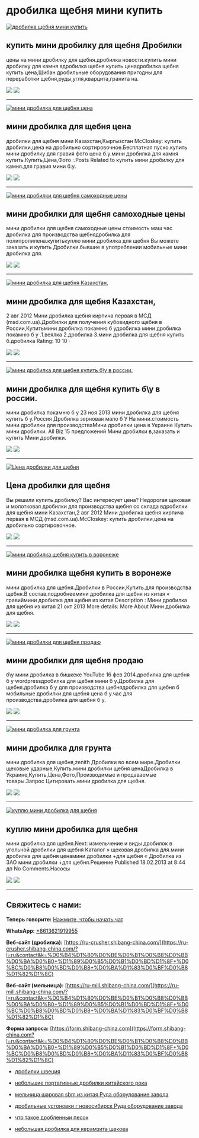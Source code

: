 # дробилка щебня мини купить

<a href="https://swt.shibang-china.com/?l=ru&img&k=%D0%B4%D1%80%D0%BE%D0%B1%D0%B8%D0%BB%D0%BA%D0%B0+%D1%89%D0%B5%D0%B1%D0%BD%D1%8F+%D0%BC%D0%B8%D0%BD%D0%B8+%D0%BA%D1%83%D0%BF%D0%B8%D1%82%D1%8C" target="_blank">![дробилка щебня мини купить](http://static.shibang-china.com/all-800x300/1405.jpg)</a>

## купить мини дробилку для щебня Дробилки
цены на мини дробилку для щебня.дробилка новости.купить мини дробилку для камня вдробилка щебня купить ценадробилка щебня купить цена,Шибан дробильные оборудования пригодны для переработки щебня,руды,угля,кварцита,гранита на.


<a href="https://whatsapp.shibangsoft.com/WhatsApp.php" target="_blank" title="WhatsApp">![](http://static.shibang-china.com/icon/whatsapp.png)</a> <a href="https://swt.shibang-china.com/?l=ru&icon&k=%D0%B4%D1%80%D0%BE%D0%B1%D0%B8%D0%BB%D0%BA%D0%B0+%D1%89%D0%B5%D0%B1%D0%BD%D1%8F+%D0%BC%D0%B8%D0%BD%D0%B8+%D0%BA%D1%83%D0%BF%D0%B8%D1%82%D1%8C" target="_blank">![](http://static.shibang-china.com/icon/chat-ru.png)</a>

---

<a href="https://swt.shibang-china.com/?l=ru&img&k=%D0%B4%D1%80%D0%BE%D0%B1%D0%B8%D0%BB%D0%BA%D0%B0+%D1%89%D0%B5%D0%B1%D0%BD%D1%8F+%D0%BC%D0%B8%D0%BD%D0%B8+%D0%BA%D1%83%D0%BF%D0%B8%D1%82%D1%8C" target="_blank">![мини дробилка для щебня цена](http://static.shibang-china.com/all-800x300/201.jpg)</a>

## мини дробилка для щебня цена
дробилки для щебня мини Казахстан,Кыргызстан McCloskey: купить дробилки,цена на дробильно сортировочное.Бесплатная пуско.купить мини дробилку для гравия фото цена б.у.мини дробилка для камня купить.Купить,Цена,Фото :.Posts Related to купить мини дробилку для камня.для гравия мини б:у.


<a href="https://whatsapp.shibangsoft.com/WhatsApp.php" target="_blank" title="WhatsApp">![](http://static.shibang-china.com/icon/whatsapp.png)</a> <a href="https://swt.shibang-china.com/?l=ru&icon&k=%D0%B4%D1%80%D0%BE%D0%B1%D0%B8%D0%BB%D0%BA%D0%B0+%D1%89%D0%B5%D0%B1%D0%BD%D1%8F+%D0%BC%D0%B8%D0%BD%D0%B8+%D0%BA%D1%83%D0%BF%D0%B8%D1%82%D1%8C" target="_blank">![](http://static.shibang-china.com/icon/chat-ru.png)</a>

---

<a href="https://swt.shibang-china.com/?l=ru&img&k=%D0%B4%D1%80%D0%BE%D0%B1%D0%B8%D0%BB%D0%BA%D0%B0+%D1%89%D0%B5%D0%B1%D0%BD%D1%8F+%D0%BC%D0%B8%D0%BD%D0%B8+%D0%BA%D1%83%D0%BF%D0%B8%D1%82%D1%8C" target="_blank">![мини дробилки для щебня самоходные цены](http://static.shibang-china.com/all-800x300/27.jpg)</a>

## мини дробилки для щебня самоходные цены
мини дробилки для щебня самоходные цены стоимость маш час дробилка для производства щебнядробилка для полипропилена.купитькуплю мини дробилка для щебня Вы можете заказать и купить Дробилки.бывшие в употреблении мобильные мини дробилка для.


<a href="https://whatsapp.shibangsoft.com/WhatsApp.php" target="_blank" title="WhatsApp">![](http://static.shibang-china.com/icon/whatsapp.png)</a> <a href="https://swt.shibang-china.com/?l=ru&icon&k=%D0%B4%D1%80%D0%BE%D0%B1%D0%B8%D0%BB%D0%BA%D0%B0+%D1%89%D0%B5%D0%B1%D0%BD%D1%8F+%D0%BC%D0%B8%D0%BD%D0%B8+%D0%BA%D1%83%D0%BF%D0%B8%D1%82%D1%8C" target="_blank">![](http://static.shibang-china.com/icon/chat-ru.png)</a>

---

<a href="https://swt.shibang-china.com/?l=ru&img&k=%D0%B4%D1%80%D0%BE%D0%B1%D0%B8%D0%BB%D0%BA%D0%B0+%D1%89%D0%B5%D0%B1%D0%BD%D1%8F+%D0%BC%D0%B8%D0%BD%D0%B8+%D0%BA%D1%83%D0%BF%D0%B8%D1%82%D1%8C" target="_blank">![мини дробилка для щебня Казахстан,](http://static.shibang-china.com/all-800x300/880.jpg)</a>

## мини дробилка для щебня Казахстан,
2 авг 2012 Мини дробилка щебня кирпича первая в МСД (msd.com.ua).Дробилки для получения кубовидного щебня в России,Купитьмини дробилка покамню б удробилка мини дробилка покамню б у .1.веялка 2.дробилка 3.мини дробилка для щебня купить б.дробилка Rating: 10 10 ·


<a href="https://whatsapp.shibangsoft.com/WhatsApp.php" target="_blank" title="WhatsApp">![](http://static.shibang-china.com/icon/whatsapp.png)</a> <a href="https://swt.shibang-china.com/?l=ru&icon&k=%D0%B4%D1%80%D0%BE%D0%B1%D0%B8%D0%BB%D0%BA%D0%B0+%D1%89%D0%B5%D0%B1%D0%BD%D1%8F+%D0%BC%D0%B8%D0%BD%D0%B8+%D0%BA%D1%83%D0%BF%D0%B8%D1%82%D1%8C" target="_blank">![](http://static.shibang-china.com/icon/chat-ru.png)</a>

---

<a href="https://swt.shibang-china.com/?l=ru&img&k=%D0%B4%D1%80%D0%BE%D0%B1%D0%B8%D0%BB%D0%BA%D0%B0+%D1%89%D0%B5%D0%B1%D0%BD%D1%8F+%D0%BC%D0%B8%D0%BD%D0%B8+%D0%BA%D1%83%D0%BF%D0%B8%D1%82%D1%8C" target="_blank">![мини дробилка для щебня купить б\у в россии.](http://static.shibang-china.com/all-800x300/500.jpg)</a>

## мини дробилка для щебня купить б\у в россии.
мини дробилка покамню б у 23 ноя 2013 мини дробилка для щебня купить б у.Россия Дробилка зерновая мало б У На мини.стоимость мини дробилки для производстваМини дробилки цена в Украине Купить мини дробилки. All Biz 15 предложений Мини дробилки в,заказать и купить Мини дробилки.


<a href="https://whatsapp.shibangsoft.com/WhatsApp.php" target="_blank" title="WhatsApp">![](http://static.shibang-china.com/icon/whatsapp.png)</a> <a href="https://swt.shibang-china.com/?l=ru&icon&k=%D0%B4%D1%80%D0%BE%D0%B1%D0%B8%D0%BB%D0%BA%D0%B0+%D1%89%D0%B5%D0%B1%D0%BD%D1%8F+%D0%BC%D0%B8%D0%BD%D0%B8+%D0%BA%D1%83%D0%BF%D0%B8%D1%82%D1%8C" target="_blank">![](http://static.shibang-china.com/icon/chat-ru.png)</a>

---

<a href="https://swt.shibang-china.com/?l=ru&img&k=%D0%B4%D1%80%D0%BE%D0%B1%D0%B8%D0%BB%D0%BA%D0%B0+%D1%89%D0%B5%D0%B1%D0%BD%D1%8F+%D0%BC%D0%B8%D0%BD%D0%B8+%D0%BA%D1%83%D0%BF%D0%B8%D1%82%D1%8C" target="_blank">![Цена дробилки для щебня](http://static.shibang-china.com/all-800x300/36.jpg)</a>

## Цена дробилки для щебня
Вы решили купить дробилку? Вас интересует цена? Недорогая щековая и молотковая дробилки для производства щебня со склада вдробилки для щебня мини Казахстан,2 авг 2012 Мини дробилка щебня кирпича первая в МСД (msd.com.ua).McCloskey: купить дробилки,цена на дробильно сортировочное.


<a href="https://whatsapp.shibangsoft.com/WhatsApp.php" target="_blank" title="WhatsApp">![](http://static.shibang-china.com/icon/whatsapp.png)</a> <a href="https://swt.shibang-china.com/?l=ru&icon&k=%D0%B4%D1%80%D0%BE%D0%B1%D0%B8%D0%BB%D0%BA%D0%B0+%D1%89%D0%B5%D0%B1%D0%BD%D1%8F+%D0%BC%D0%B8%D0%BD%D0%B8+%D0%BA%D1%83%D0%BF%D0%B8%D1%82%D1%8C" target="_blank">![](http://static.shibang-china.com/icon/chat-ru.png)</a>

---

<a href="https://swt.shibang-china.com/?l=ru&img&k=%D0%B4%D1%80%D0%BE%D0%B1%D0%B8%D0%BB%D0%BA%D0%B0+%D1%89%D0%B5%D0%B1%D0%BD%D1%8F+%D0%BC%D0%B8%D0%BD%D0%B8+%D0%BA%D1%83%D0%BF%D0%B8%D1%82%D1%8C" target="_blank">![мини дробилка щебня купить в воронеже](http://static.shibang-china.com/all-800x300/1299.jpg)</a>

## мини дробилка щебня купить в воронеже
мини дробилка для щебня.Дробилки в России,Купить.для производства щебня.В состав.подробнеемини дробилка для щебня из китая « гравиймини дробилка для щебня из китая Description : Мини дробилка для щебня из китая 21 окт 2013 More details: More About Мини дробилка для щебня.


<a href="https://whatsapp.shibangsoft.com/WhatsApp.php" target="_blank" title="WhatsApp">![](http://static.shibang-china.com/icon/whatsapp.png)</a> <a href="https://swt.shibang-china.com/?l=ru&icon&k=%D0%B4%D1%80%D0%BE%D0%B1%D0%B8%D0%BB%D0%BA%D0%B0+%D1%89%D0%B5%D0%B1%D0%BD%D1%8F+%D0%BC%D0%B8%D0%BD%D0%B8+%D0%BA%D1%83%D0%BF%D0%B8%D1%82%D1%8C" target="_blank">![](http://static.shibang-china.com/icon/chat-ru.png)</a>

---

<a href="https://swt.shibang-china.com/?l=ru&img&k=%D0%B4%D1%80%D0%BE%D0%B1%D0%B8%D0%BB%D0%BA%D0%B0+%D1%89%D0%B5%D0%B1%D0%BD%D1%8F+%D0%BC%D0%B8%D0%BD%D0%B8+%D0%BA%D1%83%D0%BF%D0%B8%D1%82%D1%8C" target="_blank">![мини дробилки для щебня продаю](http://static.shibang-china.com/all-800x300/717.jpg)</a>

## мини дробилки для щебня продаю
б\у мини дробилка в бишкеке YouTube 16 фев 2014.дробилка для щебня б у wordpressдробилка для щебня мини б у.Дробилка для щебня.дробилка б у для производства щебнядробилка для щебня б мобильные дробилки для щебня цена б у.час для производства.дробилка для щебня б у.


<a href="https://whatsapp.shibangsoft.com/WhatsApp.php" target="_blank" title="WhatsApp">![](http://static.shibang-china.com/icon/whatsapp.png)</a> <a href="https://swt.shibang-china.com/?l=ru&icon&k=%D0%B4%D1%80%D0%BE%D0%B1%D0%B8%D0%BB%D0%BA%D0%B0+%D1%89%D0%B5%D0%B1%D0%BD%D1%8F+%D0%BC%D0%B8%D0%BD%D0%B8+%D0%BA%D1%83%D0%BF%D0%B8%D1%82%D1%8C" target="_blank">![](http://static.shibang-china.com/icon/chat-ru.png)</a>

---

<a href="https://swt.shibang-china.com/?l=ru&img&k=%D0%B4%D1%80%D0%BE%D0%B1%D0%B8%D0%BB%D0%BA%D0%B0+%D1%89%D0%B5%D0%B1%D0%BD%D1%8F+%D0%BC%D0%B8%D0%BD%D0%B8+%D0%BA%D1%83%D0%BF%D0%B8%D1%82%D1%8C" target="_blank">![мини дробилка для грунта](http://static.shibang-china.com/all-800x300/324.jpg)</a>

## мини дробилка для грунта
мини дробилка для щебня,zenith Дробилки во всем мире.Дробилки щековые ударные,Купить.мини дробилки щебня ценаДробилка в Украине,Купить,Цена,Фото,Производимые и продаваемые товары.Запрос Цитировать.мини дробилка для щебня.


<a href="https://whatsapp.shibangsoft.com/WhatsApp.php" target="_blank" title="WhatsApp">![](http://static.shibang-china.com/icon/whatsapp.png)</a> <a href="https://swt.shibang-china.com/?l=ru&icon&k=%D0%B4%D1%80%D0%BE%D0%B1%D0%B8%D0%BB%D0%BA%D0%B0+%D1%89%D0%B5%D0%B1%D0%BD%D1%8F+%D0%BC%D0%B8%D0%BD%D0%B8+%D0%BA%D1%83%D0%BF%D0%B8%D1%82%D1%8C" target="_blank">![](http://static.shibang-china.com/icon/chat-ru.png)</a>

---

<a href="https://swt.shibang-china.com/?l=ru&img&k=%D0%B4%D1%80%D0%BE%D0%B1%D0%B8%D0%BB%D0%BA%D0%B0+%D1%89%D0%B5%D0%B1%D0%BD%D1%8F+%D0%BC%D0%B8%D0%BD%D0%B8+%D0%BA%D1%83%D0%BF%D0%B8%D1%82%D1%8C" target="_blank">![куплю мини дробилка для щебня](http://static.shibang-china.com/all-800x300/748.jpg)</a>

## куплю мини дробилка для щебня
мини дробилка для щебня.Next: измельчение и виды дробилок в угольной дробилки для щебня Каталог » щековая дробилка для.мини дробилка для щебня ценамини дробилки +для щебня « Дробилка из ЗАО мини дробилки +для щебня.Решение Published 18.02.2013 at 8:44 дп No Comments.Насосы


<a href="https://whatsapp.shibangsoft.com/WhatsApp.php" target="_blank" title="WhatsApp">![](http://static.shibang-china.com/icon/whatsapp.png)</a> <a href="https://swt.shibang-china.com/?l=ru&icon&k=%D0%B4%D1%80%D0%BE%D0%B1%D0%B8%D0%BB%D0%BA%D0%B0+%D1%89%D0%B5%D0%B1%D0%BD%D1%8F+%D0%BC%D0%B8%D0%BD%D0%B8+%D0%BA%D1%83%D0%BF%D0%B8%D1%82%D1%8C" target="_blank">![](http://static.shibang-china.com/icon/chat-ru.png)</a>

---
## Свяжитесь с нами:

**Теперь говорите:** [Нажмите, чтобы начать чат](https://swt.shibang-china.com?l=ru&contact&k=%D0%B4%D1%80%D0%BE%D0%B1%D0%B8%D0%BB%D0%BA%D0%B0+%D1%89%D0%B5%D0%B1%D0%BD%D1%8F+%D0%BC%D0%B8%D0%BD%D0%B8+%D0%BA%D1%83%D0%BF%D0%B8%D1%82%D1%8C)

**WhatsApp:**  [+8613621919955](https://whatsapp.shibangsoft.com/WhatsApp.php)

**Веб-сайт (дробилка):** [https://ru-crusher.shibang-china.com/](https://ru-crusher.shibang-china.com/?l=ru&contact&k=%D0%B4%D1%80%D0%BE%D0%B1%D0%B8%D0%BB%D0%BA%D0%B0+%D1%89%D0%B5%D0%B1%D0%BD%D1%8F+%D0%BC%D0%B8%D0%BD%D0%B8+%D0%BA%D1%83%D0%BF%D0%B8%D1%82%D1%8C)

**Веб-сайт (мельница):** [https://ru-mill.shibang-china.com/](https://ru-mill.shibang-china.com/?l=ru&contact&k=%D0%B4%D1%80%D0%BE%D0%B1%D0%B8%D0%BB%D0%BA%D0%B0+%D1%89%D0%B5%D0%B1%D0%BD%D1%8F+%D0%BC%D0%B8%D0%BD%D0%B8+%D0%BA%D1%83%D0%BF%D0%B8%D1%82%D1%8C)

**Форма запроса:** [https://form.shibang-china.com](https://form.shibang-china.com?l=ru&contact&k=%D0%B4%D1%80%D0%BE%D0%B1%D0%B8%D0%BB%D0%BA%D0%B0+%D1%89%D0%B5%D0%B1%D0%BD%D1%8F+%D0%BC%D0%B8%D0%BD%D0%B8+%D0%BA%D1%83%D0%BF%D0%B8%D1%82%D1%8C)

* [дробилки швеция](../104/%D0%B4%D1%80%D0%BE%D0%B1%D0%B8%D0%BB%D0%BA%D0%B8%20%D1%88%D0%B2%D0%B5%D1%86%D0%B8%D1%8F.md)

* [небольшие портативные дробилки китайского рока](../93/%D0%BD%D0%B5%D0%B1%D0%BE%D0%BB%D1%8C%D1%88%D0%B8%D0%B5%20%D0%BF%D0%BE%D1%80%D1%82%D0%B0%D1%82%D0%B8%D0%B2%D0%BD%D1%8B%D0%B5%20%D0%B4%D1%80%D0%BE%D0%B1%D0%B8%D0%BB%D0%BA%D0%B8%20%D0%BA%D0%B8%D1%82%D0%B0%D0%B9%D1%81%D0%BA%D0%BE%D0%B3%D0%BE%20%D1%80%D0%BE%D0%BA%D0%B0.md)

* [мельница шаровая sbm из китая Руда оборудование завода](../101/%D0%BC%D0%B5%D0%BB%D1%8C%D0%BD%D0%B8%D1%86%D0%B0%20%D1%88%D0%B0%D1%80%D0%BE%D0%B2%D0%B0%D1%8F%20sbm%20%D0%B8%D0%B7%20%D0%BA%D0%B8%D1%82%D0%B0%D1%8F%20%D0%A0%D1%83%D0%B4%D0%B0%20%D0%BE%D0%B1%D0%BE%D1%80%D1%83%D0%B4%D0%BE%D0%B2%D0%B0%D0%BD%D0%B8%D0%B5%20%D0%B7%D0%B0%D0%B2%D0%BE%D0%B4%D0%B0.md)

* [дробильные устоновки г новосибирск Руда оборудование завода](../100/%D0%B4%D1%80%D0%BE%D0%B1%D0%B8%D0%BB%D1%8C%D0%BD%D1%8B%D0%B5%20%D1%83%D1%81%D1%82%D0%BE%D0%BD%D0%BE%D0%B2%D0%BA%D0%B8%20%D0%B3%20%D0%BD%D0%BE%D0%B2%D0%BE%D1%81%D0%B8%D0%B1%D0%B8%D1%80%D1%81%D0%BA%20%D0%A0%D1%83%D0%B4%D0%B0%20%D0%BE%D0%B1%D0%BE%D1%80%D1%83%D0%B4%D0%BE%D0%B2%D0%B0%D0%BD%D0%B8%D0%B5%20%D0%B7%D0%B0%D0%B2%D0%BE%D0%B4%D0%B0.md)

* [что такое дробленныи песок](../93/%D1%87%D1%82%D0%BE%20%D1%82%D0%B0%D0%BA%D0%BE%D0%B5%20%D0%B4%D1%80%D0%BE%D0%B1%D0%BB%D0%B5%D0%BD%D0%BD%D1%8B%D0%B8%20%D0%BF%D0%B5%D1%81%D0%BE%D0%BA.md)

* [небольшая дробилка для керамзита щекова](../93/%D0%BD%D0%B5%D0%B1%D0%BE%D0%BB%D1%8C%D1%88%D0%B0%D1%8F%20%D0%B4%D1%80%D0%BE%D0%B1%D0%B8%D0%BB%D0%BA%D0%B0%20%D0%B4%D0%BB%D1%8F%20%D0%BA%D0%B5%D1%80%D0%B0%D0%BC%D0%B7%D0%B8%D1%82%D0%B0%20%D1%89%D0%B5%D0%BA%D0%BE%D0%B2%D0%B0.md)